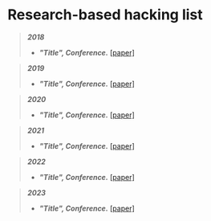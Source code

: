 # Research-based hacking list
> ***2018***
> - **_"Title", Conference._** [[paper]]( "")

> ***2019***
> - **_"Title", Conference._** [[paper]]( "")

> ***2020***
> - **_"Title", Conference._** [[paper]]( "")

> ***2021***
> - **_"Title", Conference._** [[paper]]( "")

> ***2022***
> - **_"Title", Conference._** [[paper]]( "")

> ***2023***
> - **_"Title", Conference._** [[paper]]( "")

